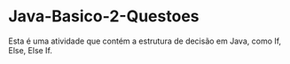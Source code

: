 # Java-Basico-2-Questoes
Esta é uma atividade que contém a estrutura de decisão em Java, como If, Else, Else If.
